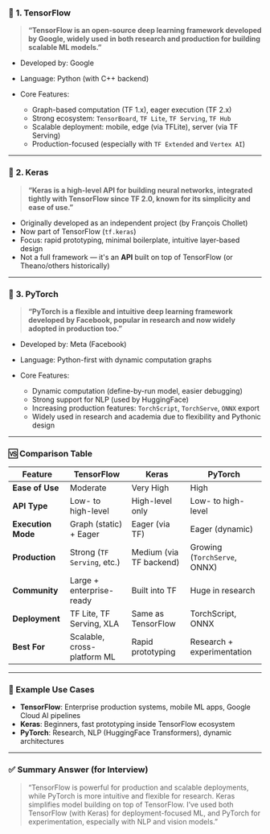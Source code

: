 ### 🔷 **1. TensorFlow**

> **“TensorFlow is an open-source deep learning framework developed by Google, widely used in both research and production for building scalable ML models.”**

* Developed by: Google
* Language: Python (with C++ backend)
* Core Features:

  * Graph-based computation (TF 1.x), eager execution (TF 2.x)
  * Strong ecosystem: `TensorBoard`, `TF Lite`, `TF Serving`, `TF Hub`
  * Scalable deployment: mobile, edge (via TFLite), server (via TF Serving)
  * Production-focused (especially with `TF Extended` and `Vertex AI`)

---

### 🔷 **2. Keras**

> **“Keras is a high-level API for building neural networks, integrated tightly with TensorFlow since TF 2.0, known for its simplicity and ease of use.”**

* Originally developed as an independent project (by François Chollet)
* Now part of TensorFlow (`tf.keras`)
* Focus: rapid prototyping, minimal boilerplate, intuitive layer-based design
* Not a full framework — it's an **API** built on top of TensorFlow (or Theano/others historically)

---

### 🔷 **3. PyTorch**

> **“PyTorch is a flexible and intuitive deep learning framework developed by Facebook, popular in research and now widely adopted in production too.”**

* Developed by: Meta (Facebook)
* Language: Python-first with dynamic computation graphs
* Core Features:

  * Dynamic computation (define-by-run model, easier debugging)
  * Strong support for NLP (used by HuggingFace)
  * Increasing production features: `TorchScript`, `TorchServe`, `ONNX` export
  * Widely used in research and academia due to flexibility and Pythonic design

---

### 🆚 **Comparison Table**

| Feature            | TensorFlow                  | Keras                   | PyTorch                      |
| ------------------ | --------------------------- | ----------------------- | ---------------------------- |
| **Ease of Use**    | Moderate                    | Very High               | High                         |
| **API Type**       | Low- to high-level          | High-level only         | Low- to high-level           |
| **Execution Mode** | Graph (static) + Eager      | Eager (via TF)          | Eager (dynamic)              |
| **Production**     | Strong (`TF Serving`, etc.) | Medium (via TF backend) | Growing (`TorchServe`, ONNX) |
| **Community**      | Large + enterprise-ready    | Built into TF           | Huge in research             |
| **Deployment**     | TF Lite, TF Serving, XLA    | Same as TensorFlow      | TorchScript, ONNX            |
| **Best For**       | Scalable, cross-platform ML | Rapid prototyping       | Research + experimentation   |

---

### 🧠 Example Use Cases

* **TensorFlow**: Enterprise production systems, mobile ML apps, Google Cloud AI pipelines
* **Keras**: Beginners, fast prototyping inside TensorFlow ecosystem
* **PyTorch**: Research, NLP (HuggingFace Transformers), dynamic architectures

---

### ✅ Summary Answer (for Interview)

> “TensorFlow is powerful for production and scalable deployments, while PyTorch is more intuitive and flexible for research. Keras simplifies model building on top of TensorFlow. I’ve used both TensorFlow (with Keras) for deployment-focused ML, and PyTorch for experimentation, especially with NLP and vision models.”

